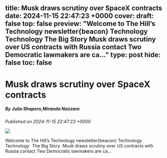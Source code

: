 title: Musk draws scrutiny over SpaceX contracts
date: 2024-11-15 22:47:23 +0000
cover: 
draft: false
top: false
preview: "Welcome to The Hill’s Technology newsletter{beacon} Technology Technology The Big Story Musk draws scrutiny over US contracts with Russia contact Two Democratic lawmakers are ca…"
type: post
hide: false
toc: false
---

# Musk draws scrutiny over SpaceX contracts
##### By Julia Shapero,Miranda Nazzaro
_Published on 2024-11-15 22:47:23 +0000_

![](https://thehill.com/wp-content/uploads/sites/2/2023/01/muskelon_spacex_120120_Hannibal-Hanschke_Pool-via-AP.jpeg?strip=1&w=640)

Welcome to The Hill’s Technology newsletter{beacon} Technology Technology   The Big Story  Musk draws scrutiny over US contracts with Russia contact Two Democratic lawmakers are ca…
